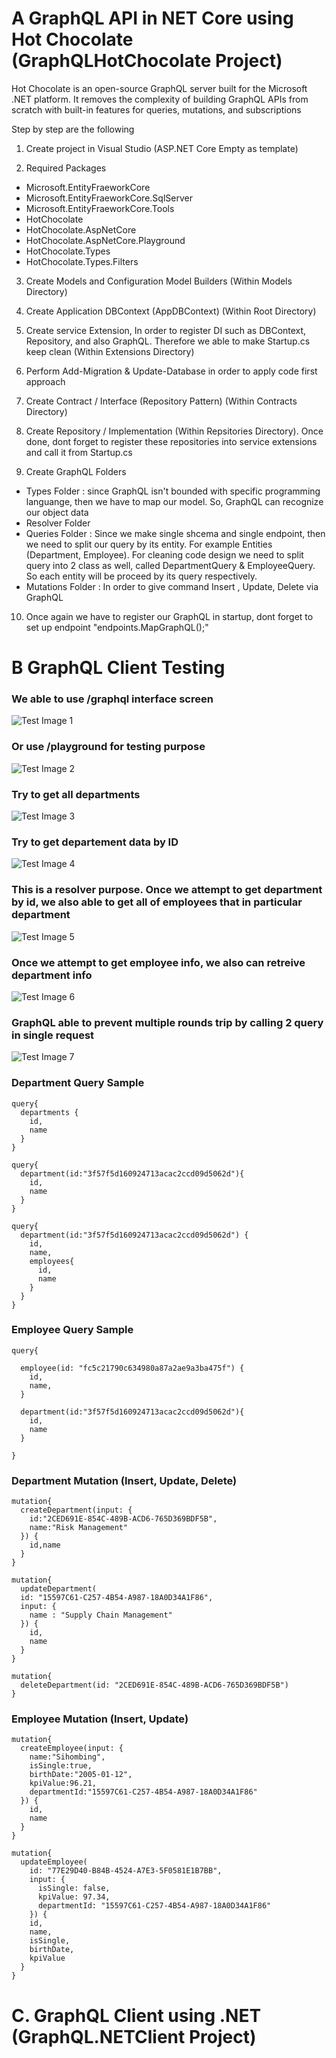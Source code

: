 # A GraphQL API in NET Core using Hot Chocolate (GraphQLHotChocolate Project)

Hot Chocolate is an open-source GraphQL server built for the Microsoft .NET platform. It removes the complexity of building GraphQL APIs from scratch with built-in features for queries, mutations, and subscriptions

Step by step are the following
1. Create project in Visual Studio (ASP.NET Core Empty as template)

2. Required Packages 
  - Microsoft.EntityFraeworkCore
  - Microsoft.EntityFraeworkCore.SqlServer
  - Microsoft.EntityFraeworkCore.Tools
  - HotChocolate
  - HotChocolate.AspNetCore
  - HotChocolate.AspNetCore.Playground
  - HotChocolate.Types
  - HotChocolate.Types.Filters
  
 3. Create Models and Configuration Model Builders (Within Models Directory)
 
 4. Create Application DBContext (AppDBContext) (Within Root Directory)
 
 5. Create service Extension, In order to register DI such as DBContext, Repository, and also GraphQL. Therefore we able to make Startup.cs keep clean (Within Extensions Directory)
 
 6. Perform Add-Migration & Update-Database in order to apply code first approach
 
 7. Create Contract / Interface (Repository Pattern) (Within Contracts Directory)
 
 8. Create Repository / Implementation (Within Repsitories Directory). Once done, dont forget to register these repositories into service extensions and call it from Startup.cs
 
 9. Create GraphQL Folders
  - Types Folder : since GraphQL isn't bounded with specific programming languange, then we have to map our model. So, GraphQL can recognize our object data
  - Resolver Folder
  - Queries Folder : Since we make single shcema and single endpoint, then we need to split our query by its entity. For example Entities (Department, Employee). For cleaning code design we need to split query into 2 class as well, called DepartmentQuery & EmployeeQuery. So each entity will be proceed by its query respectively.
  - Mutations Folder : In order to give command Insert , Update, Delete via GraphQL
  
 10. Once again we have to register our GraphQL in startup, dont forget to set up endpoint "endpoints.MapGraphQL();"
 
 # B GraphQL Client Testing
 
 ### We able to use /graphql interface screen
 ![Test Image 1](https://github.com/khoirmuhammad/GraphQLHotChocolate/blob/master/Images/Run%20graphql.PNG)
 
 
 ### Or use /playground for testing purpose
 ![Test Image 2](https://github.com/khoirmuhammad/GraphQLHotChocolate/blob/master/Images/Run%20playground.PNG)
 
 
 ### Try to get all departments
 ![Test Image 3](https://github.com/khoirmuhammad/GraphQLHotChocolate/blob/master/Images/getalldepartments.PNG)
 
 
 ### Try to get departement data by ID 
 ![Test Image 4](https://github.com/khoirmuhammad/GraphQLHotChocolate/blob/master/Images/getdepartmentbyid.PNG)
 
 
 ### This is a resolver purpose. Once we attempt to get department by id, we also able to get all of employees that in particular department
 ![Test Image 5](https://github.com/khoirmuhammad/GraphQLHotChocolate/blob/master/Images/getdepartmentbyidandemployeeresolver.PNG)
 
 
 ### Once we attempt to get employee info, we also can retreive department info
 ![Test Image 6](https://github.com/khoirmuhammad/GraphQLHotChocolate/blob/master/Images/getemployeebyidanddepartmentresolver.PNG)
 
 
 ### GraphQL able to prevent multiple rounds trip by calling 2 query in single request
 ![Test Image 7](https://github.com/khoirmuhammad/GraphQLHotChocolate/blob/master/Images/singletripcall.PNG)
 
 
 
 ### Department Query Sample
 
```
query{
  departments {
    id,
    name
  }
}
```
```
query{
  department(id:"3f57f5d160924713acac2ccd09d5062d"){
    id,
    name
  }
}
```
```
query{
  department(id:"3f57f5d160924713acac2ccd09d5062d") {
    id,
    name,
    employees{
      id,
      name
    }
  }
}
```
### Employee Query Sample

```
query{
  
  employee(id: "fc5c21790c634980a87a2ae9a3ba475f") {
    id,
    name,
  }

  department(id:"3f57f5d160924713acac2ccd09d5062d"){
    id,
    name
  }
  
}
```

### Department Mutation (Insert, Update, Delete)
```
mutation{
  createDepartment(input: {
    id:"2CED691E-854C-489B-ACD6-765D369BDF5B",
    name:"Risk Management"
  }) {
    id,name
  }
}
```
```
mutation{
  updateDepartment(
  id: "15597C61-C257-4B54-A987-18A0D34A1F86",
  input: {
    name : "Supply Chain Management"
  }) {
    id,
    name
  }
}
```
```
mutation{
  deleteDepartment(id: "2CED691E-854C-489B-ACD6-765D369BDF5B")   
}
```
### Employee  Mutation (Insert, Update)
```
mutation{
  createEmployee(input: {
    name:"Sihombing",
    isSingle:true,
    birthDate:"2005-01-12",
    kpiValue:96.21,
    departmentId:"15597C61-C257-4B54-A987-18A0D34A1F86"
  }) {
    id,
    name
  }
}
```
```
mutation{
  updateEmployee(
    id: "77E29D40-B84B-4524-A7E3-5F0581E1B7BB",
    input: {
      isSingle: false,
      kpiValue: 97.34,
      departmentId: "15597C61-C257-4B54-A987-18A0D34A1F86"
    }) {
    id,
    name,
    isSingle,
    birthDate,
    kpiValue
  }
}
```
# C. GraphQL Client using .NET (GraphQL.NETClient Project)

